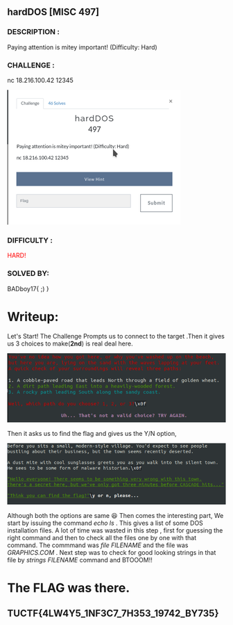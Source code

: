 ##                                              hardDOS [MISC 497]
### DESCRIPTION : 
Paying attention is mitey important! (Difficulty: Hard)
### CHALLENGE   : 
nc 18.216.100.42 12345


![hardDOS](hardDOS.png)
### DIFFICULTY  :
<font color="red">HARD!</font>

### SOLVED BY:
BADboy17{ ;) }


#                                                   Writeup:

                                  
Let's Start! The Challenge Prompts us to connect to the target .Then it gives us 3 choices to make(**2nd**) is real deal here.


![msg1](msg1.png)
                                                  
                                                  
                                                  
Then it asks us to find the flag and gives us the Y/N option,


![msg2](msg2.png)


Although both the options are same :laughing: Then comes the interesting part, We start by issuing the command _echo ls_ . This gives a list of some DOS installation files. A lot of time was wasted in this step , first for guessing the right command and then to check all the files one by one with that command.
The commmand was _file FILENAME_ and the file was _GRAPHICS.COM_ . Next step was to check for good looking strings in that file 
by _strings FILENAME_ command and BTOOOM!! 



# The FLAG was there.
## TUCTF{4LW4Y5_1NF3C7_7H353_19742_BY735}

   
